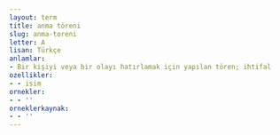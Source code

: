 ```yaml
---
layout: term
title: anma töreni
slug: anma-toreni
letter: A
lisan: Türkçe
anlamlar:
- Bir kişiyi veya bir olayı hatırlamak için yapılan tören; ihtifal
ozellikler:
- - isim
ornekler:
- - ''
orneklerkaynak:
- - ''
---
```

